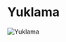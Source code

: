 # Yuklama
![Yuklama](https://github.com/Ahmadjon-Ergashev/Yuklama/assets/86433203/825e53ef-a437-4bb4-b174-3f2ed45fde65)

